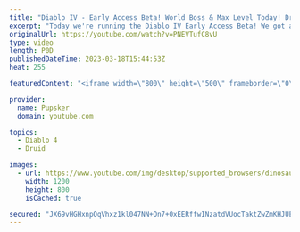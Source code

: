 ```yaml
---
title: "Diablo IV - Early Access Beta! World Boss & Max Level Today! Druid Necromancer Next Week!"
excerpt: "Today we're running the Diablo IV Early Access Beta! We got a Access code from Blizzard so that's great, plan is we're getting ..."
originalUrl: https://youtube.com/watch?v=PNEVTufC8vU
type: video
length: P0D
publishedDateTime: 2023-03-18T15:44:53Z
heat: 255

featuredContent: "<iframe width=\"800\" height=\"500\" frameborder=\"0\" src=\"https://www.youtube.com/embed/PNEVTufC8vU\" allow=\"accelerometer; autoplay; encrypted-media; gyroscope; picture-in-picture\" allowfullscreen></iframe>"

provider:
  name: Pupsker
  domain: youtube.com

topics:
  - Diablo 4
  - Druid

images:
  - url: https://www.youtube.com/img/desktop/supported_browsers/dinosaur.png
    width: 1200
    height: 800
    isCached: true

secured: "JX69vHGHxnpOqVhxz1kl047NN+On7+0xEERffwINzatdVUocTaktZwZmKHJUEqtdvdDnH3PiuPLG4t69rF8ogePgZ/Yoaa6wucQ4trgk5bwmS13AUnLETLFZ3odTvDhaN8e54sWyZ/45WTgQ7SHvY4uSETbOnwjZ7lzZ96UUg7uh6kYa1qVh5cwLG/2xMrzGTi3PEZDo/Oj01dpe+8uLh1dnkySZroEcFHC5A4DdmtpBWTrDs38oC1OCGgh9qazSWCXMIb9dJWKXSR/C2w4itzeBkTbJRM4Fk5LhztnzDVOANY7XPzLsoZQ/Jzv54m5T93uIzs70X8O6ZW6bedYxKRIECSsngX8Moe9jN9nZjYg0ypSvLm6/7N9SGk/xoTYlQwmCyDhnE/8gXI9wbbOFBA==;NnrB+RHoxrqMkWCkbPRGkQ=="
---
```


